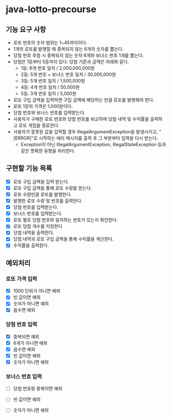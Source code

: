 # java-lotto-precourse
## 기능 요구 사항
- 로또 번호의 숫자 범위는 1~45까지이다.
- 1개의 로또를 발행할 때 중복되지 않는 6개의 숫자를 뽑는다.
- 당첨 번호 추첨 시 중복되지 않는 숫자 6개와 보너스 번호 1개를 뽑는다.
- 당첨은 1등부터 5등까지 있다. 당첨 기준과 금액은 아래와 같다.
  - 1등: 6개 번호 일치 / 2,000,000,000원
  - 2등: 5개 번호 + 보너스 번호 일치 / 30,000,000원
  - 3등: 5개 번호 일치 / 1,500,000원
  - 4등: 4개 번호 일치 / 50,000원
  - 5등: 3개 번호 일치 / 5,000원 
- 로또 구입 금액을 입력하면 구입 금액에 해당하는 만큼 로또를 발행해야 한다. 
- 로또 1장의 가격은 1,000원이다. 
- 당첨 번호와 보너스 번호를 입력받는다. 
- 사용자가 구매한 로또 번호와 당첨 번호를 비교하여 당첨 내역 및 수익률을 출력하고 로또 게임을 종료한다. 
- 사용자가 잘못된 값을 입력할 경우 IllegalArgumentException을 발생시키고, "[ERROR]"로 시작하는 에러 메시지를 출력 후 그 부분부터 입력을 다시 받는다. 
  - Exception이 아닌 IllegalArgumentException, IllegalStateException 등과 같은 명확한 유형을 처리한다.

## 구현할 기능 목록
- [x] 로또 구입 금액을 입력 받는다.
- [x] 로또 구입 금액을 통해 로또 수량을 얻는다.
- [x] 로또 수량만큼 로또를 발행한다.
- [x] 발행한 로또 수량 및 번호를 출력한다. 
- [x] 당첨 번호를 입력받는다.
- [x] 보너스 번호를 입력받는다.
- [x] 로또 별로 당첨 번호와 일치하는 번호가 있는지 확인한다.
- [x] 로또 당첨 개수를 저장한다
- [x] 당첨 내역을 출력한다.
- [x] 당첨 내역과 로또 구입 금액을 통해 수익률을 계산한다.
- [x] 수익률을 출력한다.

## 예외처리
### 로또 가격 입력
- [x] 1000 단위가 아니면 예뢰
- [x] 빈 값이면 예외
- [x] 숫자가 아니면 예외
- [x] 음수면 예외

### 당첨 번호 입력
- [x] 중복되면 예외
- [x] 6개가 아니면 예외
- [x] 음수면 예외
- [x] 빈 값이면 예외
- [x] 숫자가 아니면 예외

### 보너스 번호 입력
- [ ] 당첨 번호랑 중복이면 예외
- [ ] 빈 값이면 예외
- [ ] 숫자가 아니면 예외


